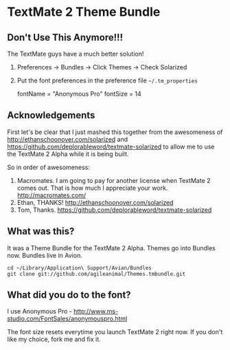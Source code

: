 # TextMate 2 Theme Bundle

## Don't Use This Anymore!!!

The TextMate guys have a much better solution!

1. Preferences → Bundles → Click Themes → Check Solarized
2. Put the font preferences in the preference file `~/.tm_properties`

    fontName         = "Anonymous Pro"
    fontSize         = 14

## Acknowledgements

First let's be clear that I just mashed this together from the awesomeness 
of http://ethanschoonover.com/solarized and https://github.com/deplorableword/textmate-solarized
to allow me to use the TextMate 2 Alpha while it is being built.

So in order of awesomeness:

1. Macromates. I am going to pay for another license when TextMate 2 comes out. That is how much I appreciate your work. http://macromates.com/
1. Ethan, THANKS! http://ethanschoonover.com/solarized 
1. Tom, Thanks. https://github.com/deplorableword/textmate-solarized


## What was this?

It was a Theme Bundle for the TextMate 2 Alpha. Themes go into Bundles now. Bundles live in Avion.

	cd ~/Library/Application\ Support/Avian/Bundles
	git clone git://github.com/agileanimal/Themes.tmbundle.git
	
## What did you do to the font?

I use Anonymous Pro - http://www.ms-studio.com/FontSales/anonymouspro.html

The font size resets everytime you launch TextMate 2 right now. If you don't like my choice, fork me and fix it.
